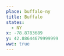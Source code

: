 ```yaml
---
place: buffalo-ny
title: Buffalo
states:
  - NY
x: -78.8783689
y: 42.88644679999999
wwc: true
---
```

